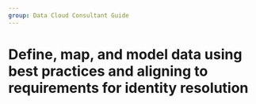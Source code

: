 ```yaml
---
group: Data Cloud Consultant Guide
---
```

# Define, map, and model data using best practices and aligning to requirements for identity resolution